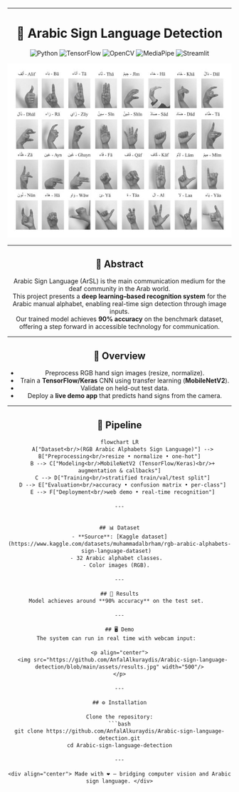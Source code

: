 
---
<div align="center">

<div align="center">

# 🤟 **Arabic Sign Language Detection**

![Python](https://img.shields.io/badge/Python-3.9%2B-3776AB?logo=python&logoColor=white)
![TensorFlow](https://img.shields.io/badge/TensorFlow-2.x-FF6F00?logo=tensorflow&logoColor=white)
![OpenCV](https://img.shields.io/badge/OpenCV-vision-5C3EE8?logo=opencv&logoColor=white)
![MediaPipe](https://img.shields.io/badge/MediaPipe-holistic-FF6F00)
![Streamlit](https://img.shields.io/badge/Streamlit-UI-FF4B4B?logo=streamlit&logoColor=white)

<p align="center">
  <img src="https://github.com/AnfalAlkuraydis/Arabic-sign-language-detection/blob/main/assets/signLanguage.png" width="650"/>
</p>

</div>

---

## 📝 Abstract
Arabic Sign Language (ArSL) is the main communication medium for the deaf community in the Arab world.  
This project presents a **deep learning–based recognition system** for the Arabic manual alphabet, enabling real-time sign detection through image inputs.  
Our trained model achieves **90% accuracy** on the benchmark dataset, offering a step forward in accessible technology for communication.

---

## 📖 Overview
- Preprocess RGB hand sign images (resize, normalize).
- Train a **TensorFlow/Keras** CNN using transfer learning (**MobileNetV2**).
- Validate on held-out test data.
- Deploy a **live demo app** that predicts hand signs from the camera.

---

## 🔄 Pipeline


```mermaid
flowchart LR
  A["Dataset<br/>(RGB Arabic Alphabets Sign Language)"] --> B["Preprocessing<br/>resize • normalize • one-hot"]
  B --> C["Modeling<br/>MobileNetV2 (TensorFlow/Keras)<br/>+ augmentation & callbacks"]
  C --> D["Training<br/>stratified train/val/test split"]
  D --> E["Evaluation<br/>accuracy • confusion matrix • per-class"]
  E --> F["Deployment<br/>web demo • real-time recognition"]

---


## 📊 Dataset
- **Source**: [Kaggle dataset](https://www.kaggle.com/datasets/muhammadalbrham/rgb-arabic-alphabets-sign-language-dataset)  
- 32 Arabic alphabet classes.  
- Color images (RGB).  

---

## 🎯 Results
Model achieves around **90% accuracy** on the test set.  

---

## 🖥️ Demo
The system can run in real time with webcam input:  

<p align="center">
  <img src="https://github.com/AnfalAlkuraydis/Arabic-sign-language-detection/blob/main/assets/results.jpg" width="500"/>
</p>

---

## ⚙️ Installation

Clone the repository:
```bash
git clone https://github.com/AnfalAlkuraydis/Arabic-sign-language-detection.git
cd Arabic-sign-language-detection

---

<div align="center"> Made with ❤️ — bridging computer vision and Arabic sign language. </div>
